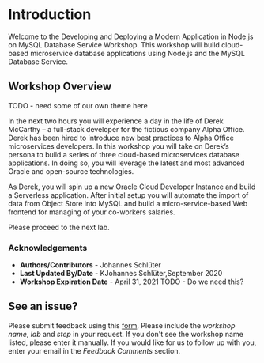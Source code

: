 # Introduction

Welcome to the Developing and Deploying a Modern Application in Node.js on MySQL Database Service Workshop. This workshop will build cloud-based microservice database applications using Node.js and the MySQL Database Service.

## Workshop Overview

TODO - need some of our own theme here

In the next two hours you will experience a day in the life of Derek McCarthy – a full-stack developer for the fictious company Alpha Office. Derek has been hired to introduce new best practices to Alpha Office microservices developers. In this workshop you will take on Derek’s persona to build a series of three cloud-based microservices database applications. In doing so, you will leverage the latest and most advanced Oracle and open-source technologies.

As Derek, you will spin up a new Oracle Cloud Developer Instance and build a Serverless application. After initial setup you will automate the import of data from Object Store into MySQL and build a micro-service-based Web frontend for managing of your co-workers salaries.

Please proceed to the next lab.

### Acknowledgements

- **Authors/Contributors** - Johannes Schlüter
- **Last Updated By/Date** - KJohannes Schlüter,September 2020
- **Workshop Expiration Date** - April 31, 2021 TODO - Do we need this?

## See an issue?
Please submit feedback using this [form](https://apexapps.oracle.com/pls/apex/f?p=133:1:::::P1_FEEDBACK:1). Please include the *workshop name*, *lab* and *step* in your request.  If you don't see the workshop name listed, please enter it manually. If you would like for us to follow up with you, enter your email in the *Feedback Comments* section.
